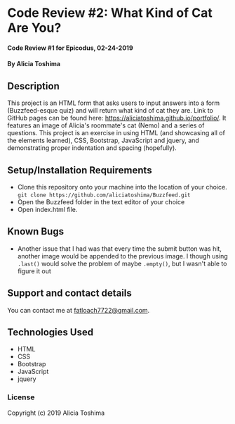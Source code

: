 # Code Review #2: What Kind of Cat Are You?

#### Code Review #1 for Epicodus, 02-24-2019

#### By **Alicia Toshima**

## Description

This project is an HTML form that asks users to input answers into a form (Buzzfeed-esque quiz) and will return what kind of cat they are. Link to GitHub pages can be found here: https://aliciatoshima.github.io/portfolio/. It features an image of Alicia's roommate's cat (Nemo) and a series of questions. This project is an exercise in using HTML (and showcasing all of the elements learned), CSS, Bootstrap, JavaScript and jquery, and demonstrating proper indentation and spacing (hopefully).

## Setup/Installation Requirements

* Clone this repository onto your machine into the location of your choice.
`git clone https://github.com/aliciatoshima/Buzzfeed.git`
* Open the Buzzfeed folder in the text editor of your choice
* Open index.html file.

## Known Bugs

* Another issue that I had was that every time the submit button was hit, another image would be appended to the previous image. I though using `.last()` would solve the problem of maybe `.empty()`, but I wasn't able to figure it out

## Support and contact details

You can contact me at fatloach7722@gmail.com.

## Technologies Used

- HTML
- CSS
- Bootstrap
- JavaScript
- jquery

### License

Copyright (c) 2019 Alicia Toshima
